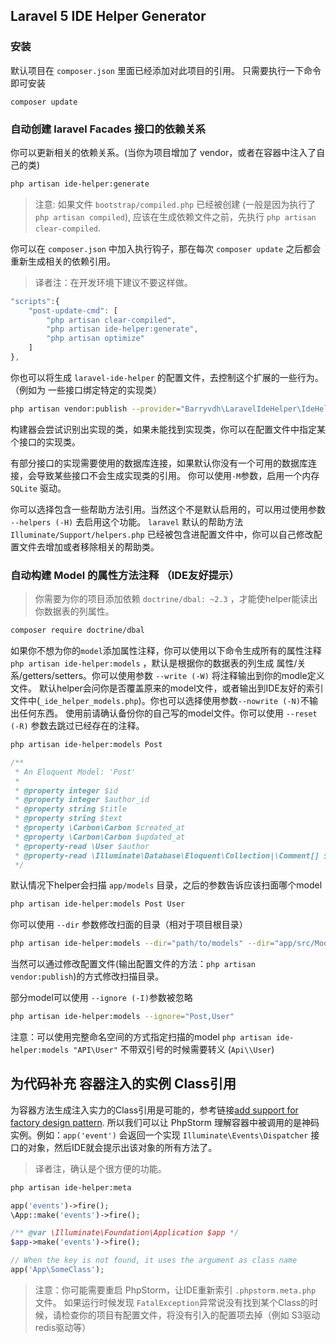 
## Laravel 5 IDE Helper Generator

### 安装

默认项目在 ``composer.json`` 里面已经添加对此项目的引用。
只需要执行一下命令即可安装
```
composer update
```

### 自动创建 laravel Facades 接口的依赖关系

你可以更新相关的依赖关系。(当你为项目增加了 vendor，或者在容器中注入了自己的类)

```bash
php artisan ide-helper:generate
```

> 注意: 如果文件 `bootstrap/compiled.php` 已经被创建 (一般是因为执行了 `php artisan compiled`), 
> 应该在生成依赖文件之前，先执行 `php artisan clear-compiled`.

你可以在 `composer.json` 中加入执行钩子，那在每次 `composer update` 之后都会重新生成相关的依赖引用。

> 译者注：在开发环境下建议不要这样做。

```js
"scripts":{
    "post-update-cmd": [
        "php artisan clear-compiled",
        "php artisan ide-helper:generate",
        "php artisan optimize"
    ]
},
```

你也可以将生成 `laravel-ide-helper` 的配置文件，去控制这个扩展的一些行为。（例如为 一些接口绑定特定的实现类）

```bash
php artisan vendor:publish --provider="Barryvdh\LaravelIdeHelper\IdeHelperServiceProvider" --tag=config
```

构建器会尝试识别出实现的类，如果未能找到实现类，你可以在配置文件中指定某个接口的实现类。

有部分接口的实现需要使用的数据库连接，如果默认你没有一个可用的数据库连接，会导致某些接口不会生成实现类的引用。
你可以使用`-M`参数，启用一个内存 `SQLite` 驱动。

你可以选择包含一些帮助方法引用。当然这个不是默认启用的，可以用过使用参数 `--helpers (-H)` 去启用这个功能。
`laravel` 默认的帮助方法 `Illuminate/Support/helpers.php` 已经被包含进配置文件中，你可以自己修改配置文件去增加或者移除相关的帮助类。

### 自动构建 Model 的属性方法注释 （IDE友好提示）

> 你需要为你的项目添加依赖 `doctrine/dbal: ~2.3` ，才能使helper能读出你数据表的列属性。

```bash
composer require doctrine/dbal
```


如果你不想为你的`model`添加属性注释，你可以使用以下命令生成所有的属性注释 `php artisan ide-helper:models` ，默认是根据你的数据表的列生成 属性/关系/getters/setters。你可以使用参数 `--write (-W)` 将注释输出到你的modle定义文件。
默认helper会问你是否覆盖原来的model文件，或者输出到IDE友好的索引文件中(`_ide_helper_models.php`)。你也可以选择使用参数`--nowrite (-N)`不输出任何东西。
使用前请确认备份你的自己写的model文件。你可以使用 `--reset (-R)` 参数去跳过已经存在的注释。

```bash
php artisan ide-helper:models Post
```

```php
/**
 * An Eloquent Model: 'Post'
 *
 * @property integer $id
 * @property integer $author_id
 * @property string $title
 * @property string $text
 * @property \Carbon\Carbon $created_at
 * @property \Carbon\Carbon $updated_at
 * @property-read \User $author
 * @property-read \Illuminate\Database\Eloquent\Collection|\Comment[] $comments
 */
```

默认情况下helper会扫描 `app/models` 目录，之后的参数告诉应该扫面哪个model

```bash
php artisan ide-helper:models Post User
```

你可以使用 `--dir` 参数修改扫面的目录（相对于项目根目录）

```bash
php artisan ide-helper:models --dir="path/to/models" --dir="app/src/Model"
```

当然可以通过修改配置文件(输出配置文件的方法：`php artisan vendor:publish`)的方式修改扫描目录。

部分model可以使用  `--ignore (-I)`参数被忽略

```bash
php artisan ide-helper:models --ignore="Post,User"
```

注意：可以使用完整命名空间的方式指定扫描的model `php artisan ide-helper:models "API\User"` 不带双引号的时候需要转义 (`Api\\User`)

## 为代码补充 容器注入的实例 Class引用

为容器方法生成注入实力的Class引用是可能的，参考链接[add support for factory design pattern](https://confluence.jetbrains.com/display/PhpStorm/PhpStorm+Advanced+Metadata). 所以我们可以让 PhpStorm 理解容器中被调用的是神码实例。例如：`app('event')` 会返回一个实现 `Illuminate\Events\Dispatcher` 接口的对象，然后IDE就会提示出该对象的所有方法了。

> 译者注，确认是个很方便的功能。

``` bash
php artisan ide-helper:meta
```

```php
app('events')->fire();
\App::make('events')->fire();

/** @var \Illuminate\Foundation\Application $app */
$app->make('events')->fire();

// When the key is not found, it uses the argument as class name
app('App\SomeClass');
```

> 注意：你可能需要重启 PhpStorm，让IDE重新索引 `.phpstorm.meta.php` 文件。
> 如果运行时候发现 `FatalException`异常说没有找到某个Class的时候，请检查你的项目有配置文件，将没有引入的配置项去掉（例如 S3驱动 redis驱动等）
